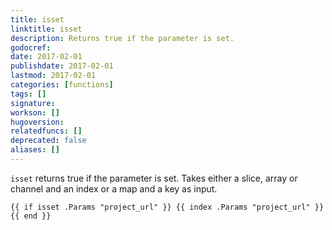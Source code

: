 ```yaml
---
title: isset
linktitle: isset
description: Returns true if the parameter is set.
godocref:
date: 2017-02-01
publishdate: 2017-02-01
lastmod: 2017-02-01
categories: [functions]
tags: []
signature:
workson: []
hugoversion:
relatedfuncs: []
deprecated: false
aliases: []
---
```


`isset` returns true if the parameter is set.
Takes either a slice, array or channel and an index or a map and a key as input.

```
{{ if isset .Params "project_url" }} {{ index .Params "project_url" }}{{ end }}
```

